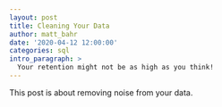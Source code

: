 ```yaml
---
layout: post
title: Cleaning Your Data
author: matt_bahr
date: '2020-04-12 12:00:00'
categories: sql
intro_paragraph: >
  Your retention might not be as high as you think!
---
```



This post is about removing noise from your data.